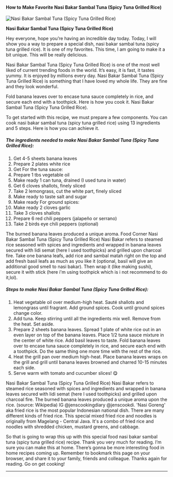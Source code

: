             

#### How to Make Favorite Nasi Bakar Sambal Tuna (Spicy Tuna Grilled Rice)

![Nasi Bakar Sambal Tuna (Spicy Tuna Grilled Rice)](https://img-global.cpcdn.com/recipes/22a1312f5b7404a7/751x532cq70/nasi-bakar-sambal-tuna-spicy-tuna-grilled-rice-recipe-main-photo.jpg)

**Nasi Bakar Sambal Tuna (Spicy Tuna Grilled Rice)**

Hey everyone, hope you’re having an incredible day today. Today, I will show you a way to prepare a special dish, nasi bakar sambal tuna (spicy tuna grilled rice). It is one of my favorites. This time, I am going to make it a bit unique. This will be really delicious.

Nasi Bakar Sambal Tuna (Spicy Tuna Grilled Rice) is one of the most well liked of current trending foods in the world. It’s easy, it is fast, it tastes yummy. It is enjoyed by millions every day. Nasi Bakar Sambal Tuna (Spicy Tuna Grilled Rice) is something that I have loved my whole life. They are fine and they look wonderful.

Fold banana leaves over to encase tuna sauce completely in rice, and secure each end with a toothpick. Here is how you cook it. Nasi Bakar Sambal Tuna (Spicy Tuna Grilled Rice).

To get started with this recipe, we must prepare a few components. You can cook nasi bakar sambal tuna (spicy tuna grilled rice) using 13 ingredients and 5 steps. Here is how you can achieve it.

##### The ingredients needed to make Nasi Bakar Sambal Tuna (Spicy Tuna Grilled Rice):

1.  Get 4-5 sheets banana leaves
2.  Prepare 2 plates white rice
3.  Get For the tuna sauce:
4.  Prepare 1 tbs vegetable oil
5.  Make ready 1 can tuna, drained (I used tuna in water)
6.  Get 6 cloves shallots, finely sliced
7.  Take 2 lemongrass, cut the white part, finely sliced
8.  Make ready to taste salt and sugar
9.  Make ready For ground spices:
10.  Make ready 2 cloves garlic
11.  Take 3 cloves shallots
12.  Prepare 6 red chili peppers (jalapeño or serrano)
13.  Take 2 birds eye chili peppers (optional)

The burned banana leaves produced a unique aroma. Food Corner Nasi Bakar Sambal Tuna (Spicy Tuna Grilled Rice) Nasi Bakar refers to steamed rice seasoned with spices and ingredients and wrapped in banana leaves secured with lidi semat (here I used toothpicks) and grilled upon charcoal fire. Take one banana leafs, add rice and sambal matah right on the top and add fresh basil leafs as much as you like it (optional, basil will give an additional good smell to nasi bakar). Then wrap it (like making sushi), secure it with stick (here i'm using toothpick which is i not recommend to do it,lol).

##### Steps to make Nasi Bakar Sambal Tuna (Spicy Tuna Grilled Rice):

1.  Heat vegetable oil over medium-high heat. Sauté shallots and lemongrass until fragrant. Add ground spices. Cook until ground spices change color.
2.  Add tuna. Keep stirring until all the ingredients mix well. Remove from the heat. Set aside.
3.  Prepare 2 sheets banana leaves. Spread 1 plate of white rice out in an even layer on top of the banana leaves. Place 1/2 tuna sauce mixture in the center of white rice. Add basil leaves to taste. Fold banana leaves over to encase tuna sauce completely in rice, and secure each end with a toothpick. Do the same thing one more time with the rest of the rice.
4.  Heat the grill pan over medium high-heat. Place banana leaves wraps on the grill and grill until banana leaves browned and charred 10-15 minutes each side.
5.  Serve warm with tomato and cucumber slices! 😋

Nasi Bakar Sambal Tuna (Spicy Tuna Grilled Rice) Nasi Bakar refers to steamed rice seasoned with spices and ingredients and wrapped in banana leaves secured with lidi semat (here I used toothpicks) and grilled upon charcoal fire. The burned banana leaves produced a unique aroma upon the rice. (source: Wikipedia) IG @jenscookingdiary @jenscookdi. 'Nasi Goreng' aka fried rice is the most popular Indonesian national dish. There are many different kinds of fried rice. This special mixed fried rice and noodles is originally from Magelang - Central Java. It's a combo of fried rice and noodles with shredded chicken, mustard greens, and cabbage.

So that is going to wrap this up with this special food nasi bakar sambal tuna (spicy tuna grilled rice) recipe. Thank you very much for reading. I’m sure you can make this at home. There’s gonna be more interesting food in home recipes coming up. Remember to bookmark this page on your browser, and share it to your family, friends and colleague. Thanks again for reading. Go on get cooking!

* * *